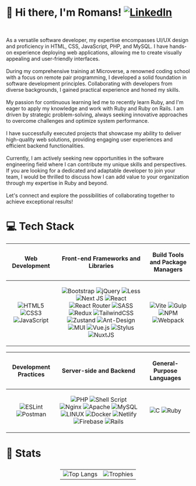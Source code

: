 # <div align="left"> 🐙 Hi there, I'm Romans! [![LinkedIn](https://img.shields.io/badge/LinkedIn-%230077B5.svg?logo=linkedin&logoColor=white)](https://linkedin.com/in/https://www.linkedin.com/in/obj513/)</div>
<br />

As a versatile software developer, my expertise encompasses UI/UX design and proficiency in HTML, CSS, JavaScript, PHP, and MySQL. I have hands-on experience deploying web applications, allowing me to create visually appealing and user-friendly interfaces.<br><br>During my comprehensive training at Microverse, a renowned coding school with a focus on remote pair programming, I developed a solid foundation in software development principles. Collaborating with developers from diverse backgrounds, I gained practical experience and honed my skills.<br><br>My passion for continuous learning led me to recently learn Ruby, and I'm eager to apply my knowledge and work with Ruby and Ruby on Rails. I am driven by strategic problem-solving, always seeking innovative approaches to overcome challenges and optimize system performance.<br><br>I have successfully executed projects that showcase my ability to deliver high-quality web solutions, providing engaging user experiences and efficient backend functionalities.<br><br>Currently, I am actively seeking new opportunities in the software engineering field where I can contribute my unique skills and perspectives. If you are looking for a dedicated and adaptable developer to join your team, I would be thrilled to discuss how I can add value to your organization through my expertise in Ruby and beyond.<br><br>Let's connect and explore the possibilities of collaborating together to achieve exceptional results!

# 💻 Tech Stack


| <p align="center">**Web Development**</p> | <p align="center">**Front-end Frameworks and Libraries**</p> | <p align="center">**Build Tools and Package Managers**</p> |
|-------------------------------------------------------|-------------------------------------------------------------------------|-----------------------------------------------------|
| <p align="center">![HTML5](https://img.shields.io/badge/HTML-%23E34F26.svg?style=flat&logo=html5&logoColor=white) ![CSS3](https://img.shields.io/badge/CSS-%231572B6.svg?style=flat&logo=css3&logoColor=white) ![JavaScript](https://img.shields.io/badge/JavaScript-%23323330.svg?style=flat&logo=javascript&logoColor=%23F7DF1E)</p> | <p align="center">![Bootstrap](https://img.shields.io/badge/Bootstrap-%23563D7C.svg?style=flat&logo=bootstrap&logoColor=white)  ![jQuery](https://img.shields.io/badge/jQuery-%230769AD.svg?style=flat&logo=jquery&logoColor=white) ![Less](https://img.shields.io/badge/LESS-2B4C80?style=flat&logo=less&logoColor=white)  ![Next JS](https://img.shields.io/badge/Next.JS-black?style=flat&logo=next.js&logoColor=white) ![React](https://img.shields.io/badge/React-%2320232a.svg?style=flat&logo=react&logoColor=%2361DAFB) ![React Router](https://img.shields.io/badge/React_Router-CA4245?style=flat&logo=react-router&logoColor=white) ![SASS](https://img.shields.io/badge/SASS-hotpink.svg?style=flat&logo=SASS&logoColor=white) ![Redux](https://img.shields.io/badge/Redux-%23593d88.svg?style=flat&logo=redux&logoColor=white) ![TailwindCSS](https://img.shields.io/badge/Tailwind_CSS-%2338B2AC.svg?style=flat&logo=tailwind-css&logoColor=white) ![Zustand](https://img.shields.io/badge/Zustand-white?logo=https://zustand-demo.pmnd.rs/favicon.ico&logoColor=white) ![Ant-Design](https://img.shields.io/badge/-AntDesign-%230170FE?style=plastic&logo=ant-design&logoColor=white) ![MUI](https://img.shields.io/badge/MUI-%230081CB.svg?style=plastic&logo=material-ui&logoColor=white) ![Vue.js](https://img.shields.io/badge/vuejs-%2335495e.svg?style=plastic&logo=vuedotjs&logoColor=%234FC08D) ![Stylus](https://img.shields.io/badge/stylus-%23ff6347.svg?style=plastic&logo=stylus&logoColor=white) ![NuxtJS](https://img.shields.io/badge/Nuxt-black?style=plastic&logo=nuxt.js&logoColor=white)</p> | <p align="center">![Vite](https://img.shields.io/badge/vite-%23646CFF.svg?style=for-the-badgeflat&logo=vite&logoColor=white) ![Gulp](https://img.shields.io/badge/GULP-%23CF4647.svg?style=flat&logo=gulp&logoColor=white) ![NPM](https://img.shields.io/badge/npm-%23000000.svg?style=flat&logo=npm&logoColor=white) ![Webpack](https://img.shields.io/badge/Webpack-%238DD6F9.svg?style=flat&logo=webpack&logoColor=black)</p> |

| <p align="center">**Development Practices**</p>                            | <p align="center">**Server-side and Backend**</p>                        | <p align="center">**General-Purpose Languages**</p>             |
|-------------------------------------------------------|---------------------------------------------|---------------------------------------------------|
| <p align="center">![ESLint](https://img.shields.io/badge/ESLint-4B3263?style=flat&logo=eslint&logoColor=white) ![Postman](https://img.shields.io/badge/Postman-FF6C37?style=flat&logo=postman&logoColor=white)</p> | <p align="center">![PHP](https://img.shields.io/badge/PHP-%23777BB4.svg?style=flat&logo=php&logoColor=white) ![Shell Script](https://img.shields.io/badge/shell_script-%23121011.svg?style=flat&logo=gnu-bash&logoColor=white) ![Nginx](https://img.shields.io/badge/Nginx-%23009639.svg?style=flat&logo=nginx&logoColor=white) ![Apache](https://img.shields.io/badge/Apache-%23D42029.svg?style=flat&logo=apache&logoColor=white) ![MySQL](https://img.shields.io/badge/MySQL-%2300f.svg?style=flat&logo=mysql&logoColor=white) ![LINUX](https://img.shields.io/badge/Linux-FCC624?style=flat&logo=linux&logoColor=black) ![Docker](https://img.shields.io/badge/Docker-%230db7ed.svg?style=flat&logo=docker&logoColor=white) ![Netlify](https://img.shields.io/badge/netlify-%23000000.svg?style=plastic&logo=netlify&logoColor=#00C7B7) ![Firebase](https://img.shields.io/badge/firebase-%23039BE5.svg?style=plastic&logo=firebase) ![Rails](https://img.shields.io/badge/rails-%23CC0000.svg?style=plastic&logo=ruby-on-rails&logoColor=white)</p> | <p align="center">![C](https://img.shields.io/badge/C-%2300599C.svg?style=flat&logo=c&logoColor=white) ![Ruby](https://img.shields.io/badge/ruby-%23CC342D.svg?style=flat&logo=ruby&logoColor=white)</p> |

# 📝 Stats
<table style="width: 100%; display: flex; justify-content: center; border: none;">
  <tr style="border-top: 0;">
    <td style="text-align: center; border: none;">
      <img src="https://github-readme-stats.vercel.app/api/top-langs/?username=romans-adi&langs_count=8&theme=dracula&bg_color=000&text_color=fff&title_color=fff&border_radius=5" alt="Top Langs" />
    </td>
    <td style="text-align: center;">
      <img src="https://github-profile-trophy.vercel.app/?username=romans-adi&theme=dark_dimmed&no-frame=true&no-bg=true&margin-w=4" alt="Trophies" />
    </td>
  </tr>
</table>





